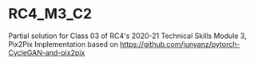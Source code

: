 # RC4_M3_C2
  Partial solution for Class 03 of RC4's 2020-21 Technical Skills Module 3, Pix2Pix Implementation
  based on https://github.com/junyanz/pytorch-CycleGAN-and-pix2pix
